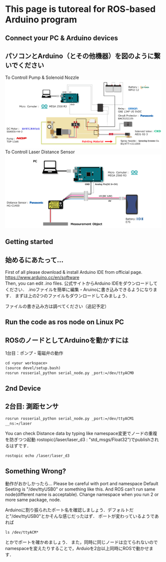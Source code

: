 # This page is tutoreal for ROS-based Arduino program

## Connect your PC & Arduino devices
## パソコンとArduino（とその他機器）を図のように繋いでください

To Controll Pump & Solenoid Nozzle
![Device Configuration](image/pump_circuit.png)
To Controll Laser Distance Sensor
![Device Configuration](image/laser_circuit.png)


## Getting started
## 始めるにあたって…
First of all please download & install Arduino IDE from official page.
    https://www.arduino.cc/en/software   
Then, you can edit .ino files.
公式サイトからArduino IDEをダウンロードしてください．
.inoファイルを簡単に編集・Aruinoに書き込みできるようになります．
まずは上の2つのファイルもダウンロードしてみましょう．

ファイルの書き込み方は調べてください（追記予定）

## Run the code as ros node on Linux PC
## ROSのノードとしてArduinoを動かすには

1台目：ポンプ・電磁弁の動作
```
cd <your workspace>
(source devel/setup.bash)
rosrun rosserial_python serial_node.py _port:=/dev/ttyACM0
```

## 2nd Device
## 2台目: 測距センサ
```
rosrun rosserial_python serial_node.py _port:=/dev/ttyACM1 __ns:=/laser
```
You can check Distance data by typing like 
namespace変更でノードの重複を防ぎつつ起動
rostopic(/laser/laser_d3 : "std_msgs/Float32")でpublishされるはずです．
```
rostopic echo /laser/laser_d3
```

## Something Wrong?
動作がおかしかったら…
Please be careful with port and namespace
Default Seeting is "/dev/ttyUSB0" or something like this.
And ROS can't run same node(different name is acceptable). Change namespace when you run 2 or more same package, node.

Arduinoに割り振られたポート名を確認しましょう．デフォルトだと"/dev/ttyUSB0"とかそんな感じだったはず．
ポートが変わっているようであれば
```
ls /dev/ttyACM*
```
とかでポートを確かめましょう．
また，同時に同じノードは立てられないのでnamespaceを変えたりすることで，Arduioを2台以上同時にROSで動かせます．
